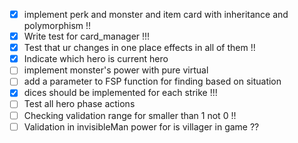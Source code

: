 - [x] implement perk and monster and item card with inheritance and polymorphism !!
- [X] Write test for card_manager !!!
- [X] Test that ur changes in one place effects in all of them !!
- [X] Indicate which hero is current hero
- [ ] implement monster's power with pure virtual
- [ ] add a parameter to FSP function for finding based on situation
- [X] dices should be implemented for each strike !!!
- [ ] Test all hero phase actions
- [ ] Checking validation range for smaller than 1 not 0 !!
- [ ] Validation in invisibleMan power for is villager in game ??
